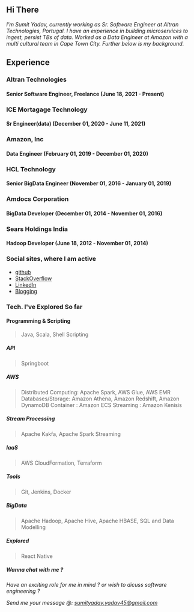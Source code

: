 ## Hi There

*I’m Sumit Yadav, currently working as Sr. Software Engineer at Altran Technologies, Portugal. I have an experience in building microservices to ingest, persist TBs of data. Worked as a Data Engineer at Amazon with a multi cultural team in Cape Town City. Further below is my background.*

## Experience

### Altran Technologies
#### Senior Software Engineer, Freelance (June 18, 2021 - Present)

### ICE Mortagage Technology
#### Sr Engineer(data) (December 01, 2020 - June 11, 2021)

### Amazon, Inc
#### Data Engineer (February 01, 2019 - December 01, 2020)

### HCL Technology
#### Senior BigData Engineer (November 01, 2016 - January 01, 2019)

### Amdocs Corporation
#### BigData Developer (December 01, 2014 - November 01, 2016)

### Sears Holdings India
#### Hadoop Developer (June 18, 2012 - November 01, 2014)

### Social sites, where I am active

- [github](https://github.com/sumitya/) 
- [StackOverflow](https://stackoverflow.com/users/3639306/sumitya)
- [LinkedIn](https://www.linkedin.com/in/sumitya/)
- [Blogging](https://atozlearner.com/)

### Tech. I've Explored So far

#### Programming & Scripting
> Java, Scala, Shell Scripting

##### API
> Springboot

##### AWS
> Distributed Computing: Apache Spark, AWS Glue, AWS EMR
> Databases/Storage: Amazon Athena, Amazon Redshift, Amazon DynamoDB
> Container : Amazon ECS
> Streaming : Amazon Kenisis

##### Stream Processing
> Apache Kakfa, Apache Spark Streaming

##### IaaS
> AWS CloudFormation, Terraform

##### Tools
> Git, Jenkins, Docker

##### BigData 
> Apache Hadoop,  Apache Hive, Apache HBASE, SQL and Data Modelling

##### Explored 
> React Native


##### Wanna chat with me ? 

*Have an exciting role for me in mind ? or wish to dicuss software engineering ?*

*Send me your message @: sumityadav.yadav45@gmail.com*
